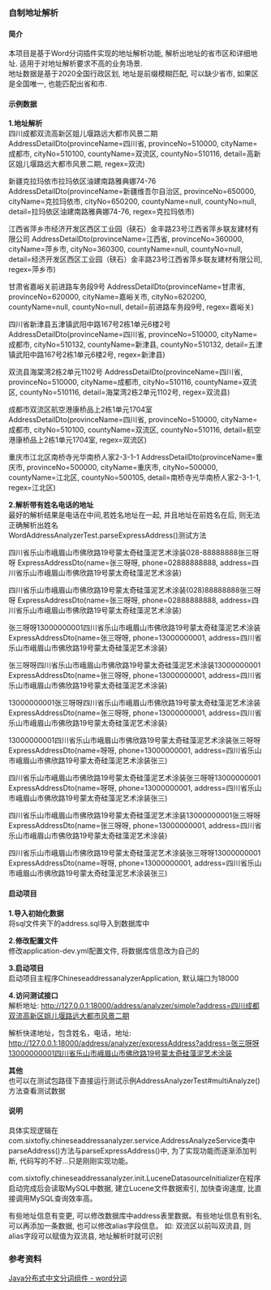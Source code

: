 ### 自制地址解析

#### 简介

本项目是基于Word分词插件实现的地址解析功能, 解析出地址的省市区和详细地址. 适用于对地址解析要求不高的业务场景. <br />
地址数据是基于2020全国行政区划, 地址是前缀模糊匹配, 可以缺少省市, 如果区是全国唯一, 也能匹配出省和市. <br />

#### 示例数据

**1.地址解析** <br /> 
四川成都双流高新区姐儿堰路远大都市风景二期
AddressDetailDto(provinceName=四川省, provinceNo=510000, cityName=成都市, cityNo=510100, countyName=双流区, countyNo=510116, detail=高新区姐儿堰路远大都市风景二期, regex=双流)

新疆克拉玛依市拉玛依区油建南路雅典娜74-76
AddressDetailDto(provinceName=新疆维吾尔自治区, provinceNo=650000, cityName=克拉玛依市, cityNo=650200, countyName=null, countyNo=null, detail=拉玛依区油建南路雅典娜74-76, regex=克拉玛依市)

江西省萍乡市经济开发区西区工业园（硖石）金丰路23号江西省萍乡联友建材有限公司
AddressDetailDto(provinceName=江西省, provinceNo=360000, cityName=萍乡市, cityNo=360300, countyName=null, countyNo=null, detail=经济开发区西区工业园（硖石）金丰路23号江西省萍乡联友建材有限公司, regex=萍乡市)

甘肃省嘉峪关前进路车务段9号
AddressDetailDto(provinceName=甘肃省, provinceNo=620000, cityName=嘉峪关市, cityNo=620200, countyName=null, countyNo=null, detail=前进路车务段9号, regex=嘉峪关)

四川省新津县五津镇武阳中路167号2栋1单元6楼2号
AddressDetailDto(provinceName=四川省, provinceNo=510000, cityName=成都市, cityNo=510132, countyName=新津县, countyNo=510132, detail=五津镇武阳中路167号2栋1单元6楼2号, regex=新津县)


双流县海棠湾2栋2单元1102号
AddressDetailDto(provinceName=四川省, provinceNo=510000, cityName=成都市, cityNo=510116, countyName=双流区, countyNo=510116, detail=海棠湾2栋2单元1102号, regex=双流县)


成都市双流区航空港康桥品上2栋1单元1704室
AddressDetailDto(provinceName=四川省, provinceNo=510000, cityName=成都市, cityNo=510100, countyName=双流区, countyNo=510116, detail=航空港康桥品上2栋1单元1704室, regex=双流区)


重庆市江北区南桥寺光华南桥人家2-3-1-1
AddressDetailDto(provinceName=重庆市, provinceNo=500000, cityName=重庆市, cityNo=500000, countyName=江北区, countyNo=500105, detail=南桥寺光华南桥人家2-3-1-1, regex=江北区)

**2.解析带有姓名电话的地址** <br /> 
最好的解析结果是电话在中间,若姓名地址在一起, 并且地址在前姓名在后, 则无法正确解析出姓名 <br />
WordAddressAnalyzerTest.parseExpressAddress()测试方法

四川省乐山市峨眉山市佛欣路19号蒙太奇硅藻泥艺术涂装028-88888888张三呀呀
ExpressAddressDto(name=张三呀呀, phone=02888888888, address=四川省乐山市峨眉山市佛欣路19号蒙太奇硅藻泥艺术涂装)

四川省乐山市峨眉山市佛欣路19号蒙太奇硅藻泥艺术涂装(028)88888888张三呀呀
ExpressAddressDto(name=张三呀呀, phone=02888888888, address=四川省乐山市峨眉山市佛欣路19号蒙太奇硅藻泥艺术涂装)

张三呀呀13000000001四川省乐山市峨眉山市佛欣路19号蒙太奇硅藻泥艺术涂装
ExpressAddressDto(name=张三呀呀, phone=13000000001, address=四川省乐山市峨眉山市佛欣路19号蒙太奇硅藻泥艺术涂装)

张三呀呀四川省乐山市峨眉山市佛欣路19号蒙太奇硅藻泥艺术涂装13000000001
ExpressAddressDto(name=张三呀呀, phone=13000000001, address=四川省乐山市峨眉山市佛欣路19号蒙太奇硅藻泥艺术涂装)

13000000001张三呀呀四川省乐山市峨眉山市佛欣路19号蒙太奇硅藻泥艺术涂装
ExpressAddressDto(name=张三呀呀, phone=13000000001, address=四川省乐山市峨眉山市佛欣路19号蒙太奇硅藻泥艺术涂装)

13000000001四川省乐山市峨眉山市佛欣路19号蒙太奇硅藻泥艺术涂装张三呀呀
ExpressAddressDto(name=呀呀, phone=13000000001, address=四川省乐山市峨眉山市佛欣路19号蒙太奇硅藻泥艺术涂装张三)

四川省乐山市峨眉山市佛欣路19号蒙太奇硅藻泥艺术涂装张三呀呀13000000001
ExpressAddressDto(name=呀呀, phone=13000000001, address=四川省乐山市峨眉山市佛欣路19号蒙太奇硅藻泥艺术涂装张三)

四川省乐山市峨眉山市佛欣路19号蒙太奇硅藻泥艺术涂装13000000001张三呀呀
ExpressAddressDto(name=张三呀呀, phone=13000000001, address=四川省乐山市峨眉山市佛欣路19号蒙太奇硅藻泥艺术涂装)

四川省乐山市峨眉山市佛欣路19号蒙太奇硅藻泥艺术涂装张三呀呀13000000001
ExpressAddressDto(name=呀呀, phone=13000000001, address=四川省乐山市峨眉山市佛欣路19号蒙太奇硅藻泥艺术涂装张三)


#### 启动项目

**1.导入初始化数据** <br /> 
将sql文件夹下的address.sql导入到数据库中

**2.修改配置文件** <br /> 
修改application-dev.yml配置文件, 将数据库信息改为自己的

**3.启动项目** <br /> 
启动项目主程序ChineseaddressanalyzerApplication, 默认端口为18000

**4.访问测试接口** <br /> 
解析地址:
http://127.0.0.1:18000/address/analyzer/simple?address=四川成都双流高新区姐儿堰路远大都市风景二期

解析快递地址，包含姓名，电话，地址:
http://127.0.0.1:18000/address/analyzer/expressAddress?address=张三呀呀13000000001四川省乐山市峨眉山市佛欣路19号蒙太奇硅藻泥艺术涂装

**其他** <br /> 
也可以在测试包路径下直接运行测试示例AddressAnalyzerTest#multiAnalyze()方法查看测试数据

#### 说明

具体实现逻辑在com.sixtofly.chineseaddressanalyzer.service.AddressAnalyzeService类中parseAddress()方法与parseExpressAddress()中, 为了实现功能而逐渐添加判断, 代码写的不好...只是刚刚实现功能。<br />

com.sixtofly.chineseaddressanalyzer.init.LuceneDatasourceInitializer在程序启动完成后会读取MySQL中数据, 建立Lucene文件数据索引, 加快查询速度, 比直接调用MySQL查询效率高。

有些地址信息有变更, 可以修改数据库中address表里数据。有些地址信息有别名, 可以再添加一条数据, 也可以修改alias字段信息。
如: 双流区以前叫双流县, 则alias字段可以赋值为双流县, 地址解析时就可识别





### 参考资料
[Java分布式中文分词组件 - word分词](https://github.com/ysc/word)